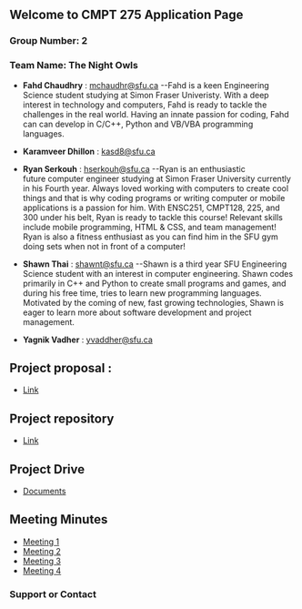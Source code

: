 ## Welcome to CMPT 275 Application Page 



### Group Number:  2

### Team Name:  The Night Owls

* **Fahd Chaudhry** : mchaudhr@sfu.ca --Fahd is a keen Engineering Science student studying at Simon Fraser Univeristy. With a deep interest in technology and computers, Fahd is ready to tackle the challenges in the real world. Having an innate passion for coding, Fahd can can develop in C/C++, Python and VB/VBA programming languages. 

* **Karamveer Dhillon** : kasd8@sfu.ca

* **Ryan Serkouh** : hserkouh@sfu.ca  --Ryan is an enthusiastic future computer engineer studying at Simon Fraser University currently in his Fourth year. Always loved working with computers to create cool things and that is why coding programs or writing computer or mobile applications is a passion for him. With ENSC251, CMPT128, 225, and 300 under his belt, Ryan is ready to tackle this course! Relevant skills include mobile programming, HTML & CSS, and team management! Ryan is also a fitness enthusiast as you can find him in the SFU gym doing sets when not in front of a computer!

* **Shawn Thai** : shawnt@sfu.ca  --Shawn is a third year SFU Engineering Science student with an interest in computer engineering. Shawn codes primarily in C++ and Python to create small programs and games, and during his free time, tries to learn new programming languages. Motivated by the coming of new, fast growing technologies, Shawn is eager to learn more about software development and project management.

* **Yagnik Vadher** : yvaddher@sfu.ca




## Project proposal : 
- [Link](https://docs.google.com/document/d/1Sjle3Uqf5rmHdhPMzWy1VnGbLSjvbW4b8QMaoAgdRVY/edit)

## Project repository 
- [Link](https://github.com/yvadher/cmpt275App)

## Project Drive 
- [Documents](https://drive.google.com/drive/u/1/folders/0BwsesvpyYdXJUXNBN3VfWEFCdE0?usp=sharing&pli=1)

## Meeting Minutes 
-  [Meeting 1](https://github.com/yvadher/cmpt275App)
-  [Meeting 2](https://github.com/yvadher/cmpt275App)
-  [Meeting 3](https://github.com/yvadher/cmpt275App)
-  [Meeting 4](https://github.com/yvadher/cmpt275App)

### Support or Contact 

